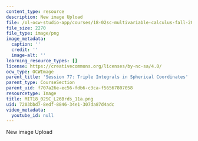 ```yaml
---
content_type: resource
description: New image Upload
file: /ol-ocw-studio-app/courses/18-02sc-multivariable-calculus-fall-2010/7203bbd78edf884634e1307da87d4adc_MIT18_02SC_L26Brds_11a.png
file_size: 2270
file_type: image/png
image_metadata:
  caption: ''
  credit: ''
  image-alt: ''
learning_resource_types: []
license: https://creativecommons.org/licenses/by-nc-sa/4.0/
ocw_type: OCWImage
parent_title: 'Session 77: Triple Integrals in Spherical Coordinates'
parent_type: CourseSection
parent_uid: f707a26e-ec56-fdb6-c3ca-f56567807058
resourcetype: Image
title: MIT18_02SC_L26Brds_11a.png
uid: 7203bbd7-8edf-8846-34e1-307da87d4adc
video_metadata:
  youtube_id: null
---
```

New image Upload